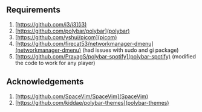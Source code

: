 ## Requirements
1. [https://github.com/i3/i3](i3)
1. [https://github.com/polybar/polybar](polybar)
1. [https://github.com/yshui/picom](picom)
1. [https://github.com/firecat53/networkmanager-dmenu](networkmanager-dmenu) (had issues with sudo and gi package)
1. [https://github.com/PrayagS/polybar-spotify](polybar-spotify) (modified the code to work for any player)

## Acknowledgements
1. [https://github.com/SpaceVim/SpaceVim](SpaceVim)
1. [https://github.com/kiddae/polybar-themes](polybar-themes)
